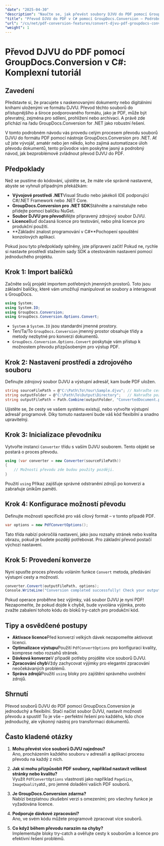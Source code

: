 ```yaml
---
"date": "2025-04-30"
"description": "Naučte se, jak převést soubory DJVU do PDF pomocí GroupDocs.Conversion v .NET. Postupujte podle tohoto podrobného návodu pro bezproblémovou transformaci dokumentů."
"title": "Převod DJVU do PDF v C# pomocí GroupDocs.Conversion – Podrobný návod"
"url": "/cs/net/pdf-conversion-features/convert-djvu-pdf-groupdocs-conversion-csharp/"
"weight": 1
---
```


# Převod DJVU do PDF pomocí GroupDocs.Conversion v C#: Komplexní tutoriál

## Zavedení
Představte si, že pracujete s naskenovanými dokumenty nebo digitálními knihami uloženými ve formátu DJVU. Převod těchto souborů do přístupnějšího a široce podporovaného formátu, jako je PDF, může být převratný, zejména pro sdílení, prohlížení nebo archivaci. A právě zde přichází na řadu GroupDocs.Conversion for .NET jako robustní řešení.

V tomto podrobném návodu vás provedu celým procesem převodu souborů DJVU do formátu PDF pomocí nástroje GroupDocs.Conversion pro .NET. Ať už jste vývojář, amatér nebo jen někdo, koho zajímá automatizace úloh převodu dokumentů, tento průvodce vám poskytne jasný a podrobný návod, jak bezproblémově zvládnout převod DJVU do PDF.

## Předpoklady

Než se pustíme do kódování, ujistěte se, že máte vše správně nastavené, abyste se vyhnuli případným překážkám:

- **Vývojové prostředí .NET**Visual Studio nebo jakékoli IDE podporující C#/.NET Framework nebo .NET Core.
- **GroupDocs.Conversion pro .NET SDK**Stáhněte a nainstalujte nebo přidejte pomocí balíčku NuGet.
- **Soubor DJVU pro převod**Mějte připravený zdrojový soubor DJVU.
- **Licence**Buď dočasná licence pro testování, nebo plná licence pro produkční použití.
- **Základní znalost programování v C#**Pochopení spouštění konzolových aplikací.

Pokud jsou tyto předpoklady splněny, jste připraveni začít! Pokud ne, rychle si nastavte prostředí stažením sady SDK a otestováním nastavení pomocí jednoduchého projektu.

## Krok 1: Import balíčků

Začněte svůj projekt importem potřebných jmenných prostorů. Toto jsou základní balíčky, které vám umožňují manipulovat se soubory a interagovat s GroupDocs.

```csharp
using System;
using System.IO;
using GroupDocs.Conversion;
using GroupDocs.Conversion.Options.Convert;
```

- `System` a `System.IO` jsou standardní jmenné prostory.
- Ten/Ta/To `GroupDocs.Conversion` jmenný prostor obsahuje třídy a metody nezbytné pro konverzi dokumentů.
- `GroupDocs.Conversion.Options.Convert` poskytuje vám přístup k možnostem převodu přizpůsobeným pro výstup PDF.

## Krok 2: Nastavení prostředí a zdrojového souboru

Definujte zdrojový soubor DJVU a výstupní adresář, kam bude PDF uložen.

```csharp
string sourceFilePath = @"C:\Path\To\Your\Sample.djvu"; // Nahraďte cestou k souboru DJVU
string outputFolder = @"C:\Path\To\Output\Directory";   // Nahraďte požadovanou výstupní složkou
string outputFilePath = Path.Combine(outputFolder, "ConvertedDocument.pdf");
```

Ujistěte se, že cesty ve vašem systému existují, nebo vytvořte výstupní adresář programově. Díky tomuto nastavení bude váš kód flexibilní a snadno upravitelný.

## Krok 3: Inicializace převodníku

Vytvořte instanci `Converter` třídu s vaším DJVU souborem. Tento objekt se postará o proces převodu.

```csharp
using (var converter = new Converter(sourceFilePath))
{
    // Možnosti převodu zde budou použity později.
}
```

Použití `using` Příkaz zajišťuje správné odstranění zdrojů po konverzi a zabraňuje únikům paměti.

## Krok 4: Konfigurace možností převodu

Definujte možnosti specifické pro váš cílový formát – v tomto případě PDF.

```csharp
var options = new PdfConvertOptions();
```

Tato třída nabízí pokročilá nastavení, jako jsou rozsahy stránek nebo kvalita obrazu, pokud je budete později potřebovat. Pro základní převod postačí výchozí nastavení.

## Krok 5: Provedení konverze

Nyní spusťte proces převodu voláním funkce `Convert` metoda, předávání výstupní cesty a možností.

```csharp
converter.Convert(outputFilePath, options);
Console.WriteLine("Conversion completed successfully! Check your output folder.");
```

Pokud operace proběhne bez výjimky, váš soubor DJVU je nyní PDF! Nezapomeňte, že pokud dojde k chybě, bude vyvolána výjimka, proto zvažte zabalení tohoto kódu do bloků try-catch pro produkční kód.

## Tipy a osvědčené postupy

- **Aktivace licence**Před konverzí velkých dávek nezapomeňte aktivovat licenci.
- **Optimalizace výstupu**Použití `PdfConvertOptions` pro konfiguraci kvality, komprese nebo rozsahů stránek.
- **Dávková konverze**V případě potřeby projděte více souborů DJVU.
- **Zpracování chyb**Vždy zachycovat výjimky pro elegantní zpracování neočekávaných problémů.
- **Správa zdrojů**Použití `using` bloky pro zajištění správného uvolnění zdrojů.

## Shrnutí

Převod souborů DJVU do PDF pomocí GroupDocs.Conversion je jednoduchý a flexibilní. Stačí načíst soubor DJVU, nastavit možnosti převodu a spustit! To je vše – perfektní řešení pro každého, kdo chce jednoduchý, ale výkonný nástroj pro transformaci dokumentů.

## Často kladené otázky

1. **Mohu převést více souborů DJVU najednou?**  
Ano, procházením každého souboru v adresáři a aplikací procesu převodu na každý z nich.

2. **Jak si mohu přizpůsobit PDF soubory, například nastavit velikost stránky nebo kvalitu?**  
Využít `PdfConvertOptions` vlastnosti jako například `PageSize`, `ImageQuality`atd., pro jemné doladění vašich PDF souborů.

3. **Je GroupDocs.Conversion zdarma?**  
Nabízí bezplatnou zkušební verzi s omezeními; pro všechny funkce je vyžadována licence.

4. **Podporuje dávkové zpracování?**  
Ano, ve svém kódu můžete programově zpracovat více souborů.

5. **Co když během převodu narazím na chyby?**  
Implementujte bloky try-catch a ověřujte cesty k souborům a licence pro efektivní řešení problémů.